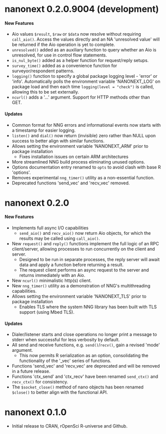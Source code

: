 # nanonext 0.2.0.9004 (development)

#### New Features

* Aio values `$result`, `$raw` or `$data` now resolve without requiring `call_aio()`. Access the values directly and an NA 'unresolved value' will be returned if the Aio operation is yet to complete.
* `unresolved()` added as an auxiliary function to query whether an Aio is unresolved, for use in control flow statements.
* `is_nul_byte()` added as a helper function for request/reply setups.
* `survey_time()` added as a convenience function for surveyor/respondent patterns.
* `logging()` function to specify a global package logging level - 'error' or 'info'. Automatically polls the environment variable 'NANONEXT_LOG' on package load and then each time `logging(level = "check")` is called, allowing this to be set externally.
* `ncurl()` adds a '...' argument. Support for HTTP methods other than GET.

#### Updates

* Common format for NNG errors and informational events now starts with a timestamp for easier logging.
* `listen()` and `dial()` now return (invisible) zero rather than NULL upon success to better align with similar functions.
* Allows setting the environment variable 'NANONEXT_ARM' prior to package installation
  + Fixes installation issues on certain ARM architectures
* More streamlined NNG build process eliminating unused options.
* Options documentation entry renamed to `opts` to avoid clash with base R 'options'.
* Removes experimental `nng_timer()` utility as a non-essential function.
* Deprecated functions 'send_vec' and 'recv_vec' removed.

# nanonext 0.2.0

#### New Features

* Implements full async I/O capabilities 
  + `send_aio()` and `recv_aio()` now return Aio objects, for which the results may be called using `call_aio()`.
* New `request()` and `reply()` functions implement the full logic of an RPC client/server, allowing processes to run concurrently on the client and server.
  + Designed to be run in separate processes, the reply server will await data and apply a function before returning a result.
  + The request client performs an async request to the server and returns immediately with an Aio.
* New `ncurl()` minimalistic http(s) client.
* New `nng_timer()` utility as a demonstration of NNG's multithreading capabilities.
* Allows setting the environment variable 'NANONEXT_TLS' prior to package installation
  + Enables TLS where the system NNG library has been built with TLS support (using Mbed TLS).

#### Updates

* Dialer/listener starts and close operations no longer print a message to stderr when successful for less verbosity by default.
* All send and receive functions, e.g. `send()`/`recv()`, gain a revised 'mode' argument. 
  + This now permits R serialization as an option, consolidating the functionality of the '_vec' series of functions.
* Functions 'send_vec' and 'recv_vec' are deprecated and will be removed in a future release.
* Functions 'ctx_send' and 'ctx_recv' have been renamed `send_ctx()` and `recv_ctx()` for consistency.
* The `$socket_close()` method of nano objects has been renamed `$close()` to better align with the functional API.

# nanonext 0.1.0

* Initial release to CRAN, rOpenSci R-universe and Github.
